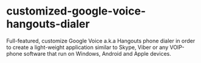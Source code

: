 # customized-google-voice-hangouts-dialer
Full-featured, customize Google Voice a.k.a Hangouts phone dialer in order to create a light-weight application similar to Skype, Viber or any VOIP-phone software that run on Windows, Android and Apple devices.  
